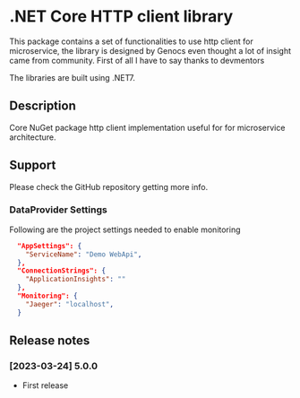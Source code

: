 # .NET Core HTTP client library

This package contains a set of functionalities to use http client for microservice, the library is designed by Genocs even thought a lot of insight came from community.
First of all I have to say thanks to devmentors

The libraries are built using .NET7.


## Description

Core NuGet package http client implementation useful for for microservice architecture.


## Support

Please check the GitHub repository getting more info.


### DataProvider Settings
Following are the project settings needed to enable monitoring

``` json
  "AppSettings": {
    "ServiceName": "Demo WebApi",
  },
  "ConnectionStrings": {
    "ApplicationInsights": ""
  },
  "Monitoring": {
    "Jaeger": "localhost",
  }
```

## Release notes

### [2023-03-24] 5.0.0
- First release